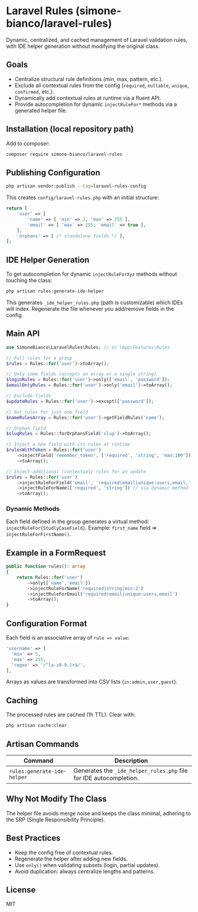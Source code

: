 # Laravel Rules (simone-bianco/laravel-rules)

Dynamic, centralized, and cached management of Laravel validation rules, with IDE helper generation without modifying the original class.

## Goals

- Centralize structural rule definitions (min, max, pattern, etc.).
- Exclude all contextual rules from the config (`required`, `nullable`, `unique`, `confirmed`, etc.).
- Dynamically add contextual rules at runtime via a fluent API.
- Provide autocompletion for dynamic `injectRuleFor*` methods via a generated helper file.

## Installation (local repository path)

Add to composer:

```bash
composer require simone-bianco/laravel-rules
```

## Publishing Configuration

```bash
php artisan vendor:publish --tag=laravel-rules-config
```

This creates `config/laravel-rules.php` with an initial structure:

```php
return [
    'user' => [
        'name' => [ 'min' => 2, 'max' => 255 ],
        'email' => [ 'max' => 255, 'email' => true ],
    ],
    'orphans' => [ /* standalone fields */ ],
];
```

## IDE Helper Generation

To get autocompletion for dynamic `injectRuleForXyz` methods without touching the class:

```bash
php artisan rules:generate-ide-helper
```

This generates `_ide_helper_rules.php` (path is customizable) which IDEs will index.
Regenerate the file whenever you add/remove fields in the config.

## Main API

```php
use SimoneBianco\LaravelRules\Rules; // or \App\Features\Rules

// Full rules for a group
$rules = Rules::for('user')->toArray();

// Only some fields (accepts an array or a single string)
$loginRules = Rules::for('user')->only(['email', 'password']);
$emailOnlyRules = Rules::for('user')->only('email')->toArray();

// Exclude fields
$updateRules = Rules::for('user')->except(['password']);

// Get rules for just one field
$nameRulesArray = Rules::for('user')->getFieldRules('name');

// Orphan field
$slugRules = Rules::forOrphansField('slug')->toArray();

// Inject a new field with its rules at runtime
$rulesWithToken = Rules::for('user')
    ->injectField('remember_token', ['required', 'string', 'max:100'])
    ->toArray();

// Inject additional (contextual) rules for an update
$rules = Rules::for('user')
    ->injectRuleForField('email', 'required|email|unique:users,email,'.$userId)
    ->injectRuleForName(['required', 'string']) // via dynamic method
    ->toArray();
```

### Dynamic Methods

Each field defined in the group generates a virtual method: `injectRuleFor{StudlyCaseField}`.
Example: `first_name` field =\> `injectRuleForFirstName()`.

## Example in a FormRequest

```php
public function rules(): array
{
    return Rules::for('user')
        ->only(['name','email'])
        ->injectRuleForName('required|string|min:2')
        ->injectRuleForEmail('required|email|unique:users,email')
        ->toArray();
}
```

## Configuration Format

Each field is an associative array of `rule => value`:

```php
'username' => [
  'min' => 5,
  'max' => 255,
  'regex' => '/^[a-z0-9.]+$/',
],
```

Arrays as values are transformed into CSV lists (`in:admin,user,guest`).

## Caching

The processed rules are cached (1h TTL). Clear with:

```bash
php artisan cache:clear
```

## Artisan Commands

| Command | Description |
|---|---|
| `rules:generate-ide-helper` | Generates the `_ide_helper_rules.php` file for IDE autocompletion. |

## Why Not Modify The Class

The helper file avoids merge noise and keeps the class minimal, adhering to the SRP (Single Responsibility Principle).

## Best Practices

- Keep the config free of contextual rules.
- Regenerate the helper after adding new fields.
- Use `only()` when validating subsets (login, partial updates).
- Avoid duplication: always centralize lengths and patterns.

## License

MIT
